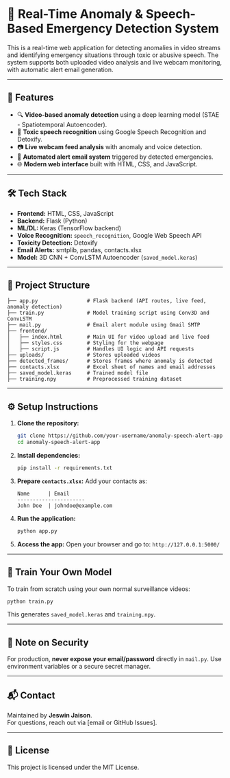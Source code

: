 # 🎥 Real-Time Anomaly & Speech-Based Emergency Detection System

This is a real-time web application for detecting anomalies in video streams and identifying emergency situations through toxic or abusive speech. The system supports both uploaded video analysis and live webcam monitoring, with automatic alert email generation.

---

## 🚀 Features

- 🔍 **Video-based anomaly detection** using a deep learning model (STAE - Spatiotemporal Autoencoder).
- 🧠 **Toxic speech recognition** using Google Speech Recognition and Detoxify.
- 📷 **Live webcam feed analysis** with anomaly and voice detection.
- 📩 **Automated alert email system** triggered by detected emergencies.
- 🌐 **Modern web interface** built with HTML, CSS, and JavaScript.

---

## 🛠️ Tech Stack

- **Frontend:** HTML, CSS, JavaScript
- **Backend:** Flask (Python)
- **ML/DL:** Keras (TensorFlow backend)
- **Voice Recognition:** `speech_recognition`, Google Web Speech API
- **Toxicity Detection:** Detoxify
- **Email Alerts:** smtplib, pandas, contacts.xlsx
- **Model:** 3D CNN + ConvLSTM Autoencoder (`saved_model.keras`)

---

## 📁 Project Structure

```
├── app.py                # Flask backend (API routes, live feed, anomaly detection)
├── train.py              # Model training script using Conv3D and ConvLSTM
├── mail.py               # Email alert module using Gmail SMTP
├── frontend/
│   ├── index.html        # Main UI for video upload and live feed
│   ├── styles.css        # Styling for the webpage
│   ├── script.js         # Handles UI logic and API requests
├── uploads/              # Stores uploaded videos
├── detected_frames/      # Stores frames where anomaly is detected
├── contacts.xlsx         # Excel sheet of names and email addresses
├── saved_model.keras     # Trained model file
├── training.npy          # Preprocessed training dataset
```

---

## ⚙️ Setup Instructions

1. **Clone the repository:**
   ```bash
   git clone https://github.com/your-username/anomaly-speech-alert-app.git
   cd anomaly-speech-alert-app
   ```

2. **Install dependencies:**
   ```bash
   pip install -r requirements.txt
   ```

3. **Prepare `contacts.xlsx`:**
   Add your contacts as:
   ```
   Name      | Email
   ----------------------
   John Doe  | johndoe@example.com
   ```

4. **Run the application:**
   ```bash
   python app.py
   ```

5. **Access the app:**
   Open your browser and go to: `http://127.0.0.1:5000/`

---

## 🧪 Train Your Own Model

To train from scratch using your own normal surveillance videos:
```bash
python train.py
```
This generates `saved_model.keras` and `training.npy`.

---

## 🔐 Note on Security

For production, **never expose your email/password** directly in `mail.py`. Use environment variables or a secure secret manager.

---

## 📬 Contact

Maintained by **Jeswin Jaison**.  
For questions, reach out via [email or GitHub Issues].

---

## 📄 License

This project is licensed under the MIT License.
